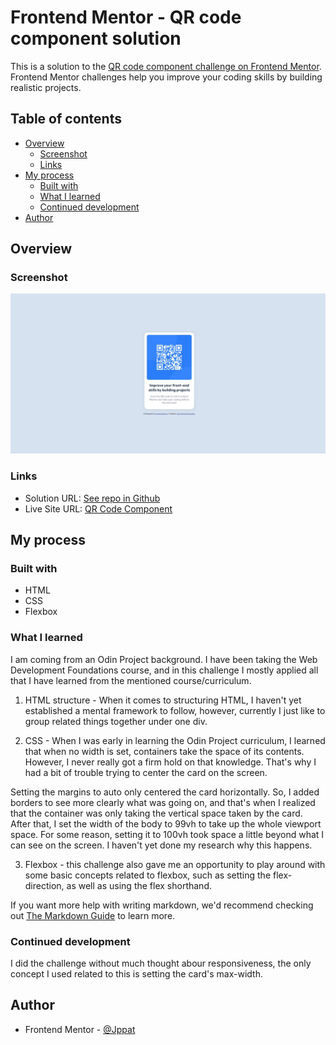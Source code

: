 # Frontend Mentor - QR code component solution

This is a solution to the [QR code component challenge on Frontend Mentor](https://www.frontendmentor.io/challenges/qr-code-component-iux_sIO_H). Frontend Mentor challenges help you improve your coding skills by building realistic projects. 

## Table of contents

- [Overview](#overview)
  - [Screenshot](#screenshot)
  - [Links](#links)
- [My process](#my-process)
  - [Built with](#built-with)
  - [What I learned](#what-i-learned)
  - [Continued development](#continued-development)
- [Author](#author)

## Overview

### Screenshot

![](./images/qr-code-component-jppat.jpeg)

### Links

- Solution URL: [See repo in Github](https://github.com/Jppat/frontend_mentor/tree/main/qr-code-component-main)
- Live Site URL: [QR Code Component](https://jppat.github.io/frontend_mentor/qr-code-component-main/index.html)

## My process

### Built with

- HTML
- CSS
- Flexbox

### What I learned

I am coming from an Odin Project background. I have been taking the Web Development Foundations course, and in this challenge I mostly applied
all that I have learned from the mentioned course/curriculum.

1. HTML structure - When it comes to structuring HTML, I haven't yet established a mental framework to follow, however, currently I just like to group 
related things together under one div.

2. CSS - When I was early in learning the Odin Project curriculum, I learned that when no width is set, containers take the space of its contents. However,
I never really got a firm hold on that knowledge. That's why I had a bit of trouble trying to center the card on the screen. 

  Setting the margins to auto only centered the card horizontally. So, I added borders to see more clearly what was going on, and that's when I realized that the container was only taking the vertical space taken by the card. After that, I set the width of the body to 99vh to take up the whole viewport space. For some reason, setting it to 100vh took space a little beyond what I can see on the screen. I haven't yet done my research why this happens.

3. Flexbox - this challenge also gave me an opportunity to play around with some basic concepts related to flexbox, such as setting the flex-direction, as well as using the flex shorthand.

If you want more help with writing markdown, we'd recommend checking out [The Markdown Guide](https://www.markdownguide.org/) to learn more.

### Continued development

I did the challenge without much thought abour responsiveness, the only concept I used related to this is setting the card's max-width.

## Author

- Frontend Mentor - [@Jppat](https://www.frontendmentor.io/profile/Jppat)